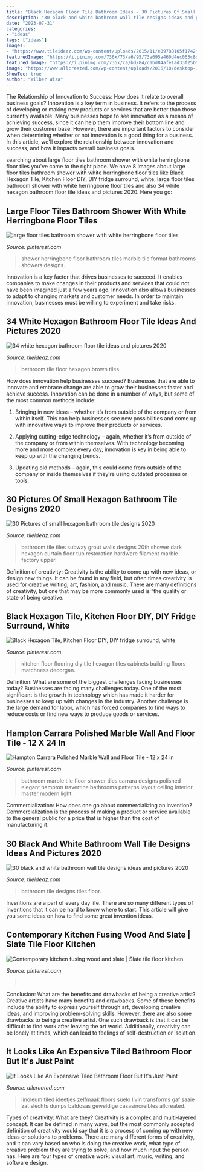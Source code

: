 ```yaml
---
title: "Black Hexagon Floor Tile Bathroom Ideas - 30 Pictures Of Small Hexagon Bathroom Tile Designs 2020"
description: "30 black and white bathroom wall tile designs ideas and pictures 2020"
date: "2023-07-31"
categories:
- "ideas"
tags: ["ideas"]
images:
- "https://www.tileideaz.com/wp-content/uploads/2015/11/e09788165f1742f32dceab11e46d40d8.jpg"
featuredImage: "https://i.pinimg.com/736x/73/a6/95/73a695a460d4ec063c8d012869c34e53.jpg"
featured_image: "https://i.pinimg.com/736x/ca/bd/84/cabd84afe1ad33f25b58a7bdee433fcf.jpg"
image: "https://www.allcreated.com/wp-content/uploads/2016/10/desktop-1474897883.jpg"
ShowToc: true
author: "Wilber Wiza"
---
```



The Relationship of Innovation to Success: How does it relate to overall business goals?
Innovation is a key term in business. It refers to the process of developing or making new products or services that are better than those currently available. Many businesses hope to see innovation as a means of achieving success, since it can help them improve their bottom line and grow their customer base. However, there are important factors to consider when determining whether or not innovation is a good thing for a business. In this article, we'll explore the relationship between innovation and success, and how it impacts overall business goals.

	

		
searching about large floor tiles bathroom shower with white herringbone floor tiles you've came to the right place. We have 8 Images about large floor tiles bathroom shower with white herringbone floor tiles like Black Hexagon Tile, Kitchen Floor DIY, DIY fridge surround, white, large floor tiles bathroom shower with white herringbone floor tiles and also 34 white hexagon bathroom floor tile ideas and pictures 2020. Here you go:
		
    
## Large Floor Tiles Bathroom Shower With White Herringbone Floor Tiles

<img loading=lazy src="https://i.pinimg.com/736x/73/a6/95/73a695a460d4ec063c8d012869c34e53.jpg" onerror="this.onerror=null;this.src='https://tse3.mm.bing.net/th?id=OIP.v1k2GLZzR8ASIFsQ0Nx1-AHaLH&amp;pid=15.1';" alt="large floor tiles bathroom shower with white herringbone floor tiles">

_Source: pinterest.com_

>shower herringbone floor bathroom tiles marble tile format bathrooms showers designs. 

	

Innovation is a key factor that drives businesses to succeed. It enables companies to make changes in their products and services that could not have been imagined just a few years ago. Innovation also allows businesses to adapt to changing markets and customer needs. In order to maintain innovation, businesses must be willing to experiment and take risks.

    
## 34 White Hexagon Bathroom Floor Tile Ideas And Pictures 2020

<img loading=lazy src="https://www.tileideaz.com/wp-content/uploads/2015/01/white_hexagon_bathroom_floor_tile_29.jpg" onerror="this.onerror=null;this.src='https://tse4.mm.bing.net/th?id=OIP.26PTzi7kRLPbkUu8u-jGrQHaLE&amp;pid=15.1';" alt="34 white hexagon bathroom floor tile ideas and pictures 2020">

_Source: tileideaz.com_

>bathroom tile floor hexagon brown tiles. 

	

How does innovation help businesses succeed?
Businesses that are able to innovate and embrace change are able to grow their businesses faster and achieve success. Innovation can be done in a number of ways, but some of the most common methods include:
1. Bringing in new ideas – whether it’s from outside of the company or from within itself. This can help businesses see new possibilities and come up with innovative ways to improve their products or services.

2. Applying cutting-edge technology – again, whether it’s from outside of the company or from within themselves. With technology becoming more and more complex every day, innovation is key in being able to keep up with the changing trends.

3. Updating old methods – again, this could come from outside of the company or inside themselves if they’re using outdated processes or tools.

    
## 30 Pictures Of Small Hexagon Bathroom Tile Designs 2020

<img loading=lazy src="https://www.tileideaz.com/wp-content/uploads/2015/11/e09788165f1742f32dceab11e46d40d8.jpg" onerror="this.onerror=null;this.src='https://tse1.mm.bing.net/th?id=OIP.04tR2Krmor1Jy-q9Z4HSVwHaLT&amp;pid=15.1';" alt="30 Pictures of small hexagon bathroom tile designs 2020">

_Source: tileideaz.com_

>bathroom tile tiles subway grout walls designs 20th shower dark hexagon curtain floor tub restoration hardware filament marble factory upper. 

	

Definition of creativity:
Creativity is the ability to come up with new ideas, or design new things. It can be found in any field, but often times creativity is used for creative writing, art, fashion, and music. There are many definitions of creativity, but one that may be more commonly used is “the quality or state of being creative.

    
## Black Hexagon Tile, Kitchen Floor DIY, DIY Fridge Surround, White

<img loading=lazy src="https://i.pinimg.com/736x/41/f4/39/41f4398b3cf299bb82130aaa4ece1873.jpg" onerror="this.onerror=null;this.src='https://tse3.mm.bing.net/th?id=OIP.cU1DtTsEj4fQn3WmcalksAHaLH&amp;pid=15.1';" alt="Black Hexagon Tile, Kitchen Floor DIY, DIY fridge surround, white">

_Source: pinterest.com_

>kitchen floor flooring diy tile hexagon tiles cabinets building floors matchness decorgan. 

	

Definition: What are some of the biggest challenges facing businesses today?
Businesses are facing many challenges today. One of the most significant is the growth in technology which has made it harder for businesses to keep up with changes in the industry. Another challenge is the large demand for labor, which has forced companies to find ways to reduce costs or find new ways to produce goods or services.

    
## Hampton Carrara Polished Marble Wall And Floor Tile - 12 X 24 In

<img loading=lazy src="https://i.pinimg.com/736x/b3/21/aa/b321aa06c7ab406118b81e88dd6278b0--bathroom-tile-designs-bathroom-layout.jpg" onerror="this.onerror=null;this.src='https://tse3.mm.bing.net/th?id=OIP.3U5jXd2dmfzFZBsXNG1zMwHaLN&amp;pid=15.1';" alt="Hampton Carrara Polished Marble Wall and Floor Tile - 12 x 24 in">

_Source: pinterest.com_

>bathroom marble tile floor shower tiles carrara designs polished elegant hampton travertine bathrooms patterns layout ceiling interior master modern light. 

	

Commercialization: How does one go about commercializing an invention?
Commercialization is the process of making a product or service available to the general public for a price that is higher than the cost of manufacturing it.

    
## 30 Black And White Bathroom Wall Tile Designs Ideas And Pictures 2020

<img loading=lazy src="https://www.tileideaz.com/wp-content/uploads/2015/01/black_and_white_bathroom_wall_tile_designs_17.jpg" onerror="this.onerror=null;this.src='https://tse3.mm.bing.net/th?id=OIP.jsUv658gRU9b2UoYOVD5dAHaKq&amp;pid=15.1';" alt="30 black and white bathroom wall tile designs ideas and pictures 2020">

_Source: tileideaz.com_

>bathroom tile designs tiles floor. 

	

Inventions are a part of every day life. There are so many different types of inventions that it can be hard to know where to start. This article will give you some ideas on how to find some great invention ideas.

    
## Contemporary Kitchen Fusing Wood And Slate | Slate Tile Floor Kitchen

<img loading=lazy src="https://i.pinimg.com/736x/ca/bd/84/cabd84afe1ad33f25b58a7bdee433fcf.jpg" onerror="this.onerror=null;this.src='https://tse3.mm.bing.net/th?id=OIP.76zbcyziS1EuxMyjJ_394gHaJ3&amp;pid=15.1';" alt="Contemporary kitchen fusing wood and slate | Slate tile floor kitchen">

_Source: pinterest.com_

>. 

	

Conclusion: What are the benefits and drawbacks of being a creative artist?
Creative artists have many benefits and drawbacks. Some of these benefits include the ability to express yourself through art, developing creative ideas, and improving problem-solving skills. However, there are also some drawbacks to being a creative artist. One such drawback is that it can be difficult to find work after leaving the art world. Additionally, creativity can be lonely at times, which can lead to feelings of self-destruction or isolation.

    
## It Looks Like An Expensive Tiled Bathroom Floor But It&#039;s Just Paint

<img loading=lazy src="https://www.allcreated.com/wp-content/uploads/2016/10/desktop-1474897883.jpg" onerror="this.onerror=null;this.src='https://tse1.mm.bing.net/th?id=OIP.fYEcbPHAkynabecF-ZuvYgHaNK&amp;pid=15.1';" alt="It Looks Like An Expensive Tiled Bathroom Floor But It&#039;s Just Paint">

_Source: allcreated.com_

>linoleum tiled ideetjes zelfmaak floors suelo livin transforms gaf saaie zat slechts dumps baldosas geweldige casasincreibles allcreated. 

	

Types of creativity: What are they?
Creativity is a complex and multi-layered concept. It can be defined in many ways, but the most commonly accepted definition of creativity would say that it is a process of coming up with new ideas or solutions to problems. There are many different forms of creativity, and it can vary based on who is doing the creative work, what type of creative problem they are trying to solve, and how much input the person has. Here are four types of creative work: visual art, music, writing, and software design.


